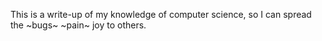 This is a write-up of my knowledge of computer science, so I can spread the
~bugs~ ~pain~ joy to others.
